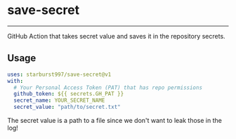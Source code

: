 # save-secret

---
GitHub Action that takes secret value and saves it in the repository secrets.

## Usage

```yaml
uses: starburst997/save-secret@v1
with:
  # Your Personal Access Token (PAT) that has repo permissions 
  github_token: ${{ secrets.GH_PAT }}
  secret_name: YOUR_SECRET_NAME
  secret_value: "path/to/secret.txt"
```

The secret value is a path to a file since we don't want to leak those in the log!